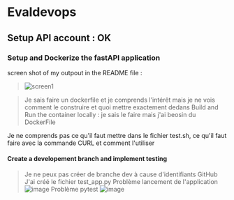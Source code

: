 # Evaldevops

## Setup API account  : OK

### Setup and Dockerize the fastAPI application

screen shot of my outpout in the README file :
> ![screen1](https://github.com/KevGithubb/Evaldevops/assets/169650162/4c8b0726-ee7c-4e60-8f50-f0e6035fa226)

>Je sais faire un dockerfile et je comprends l'intérêt mais je ne vois comment le construire et quoi mettre exactement dedans
>Build and Run the container locally : je sais le faire mais j'ai beosin du DockerFile

Je ne comprends pas ce qu'il faut mettre dans le fichier test.sh, ce qu'il faut faire avec la commande CURL et comment l'utiliser

#### Create a developement branch and implement testing
>Je ne peux pas créer de branche dev à cause d'identifiants GitHub
>J'ai créé le fichier test_app.py
>Problème lancement de l'application
![image](https://github.com/KevGithubb/Evaldevops/assets/169650162/0c5ca2a6-9300-49e7-a77d-c05903e3ccd5)
>Problème pytest
![image](https://github.com/KevGithubb/Evaldevops/assets/169650162/a635f64e-f0e1-4916-a2db-3d33e0dd0100)

